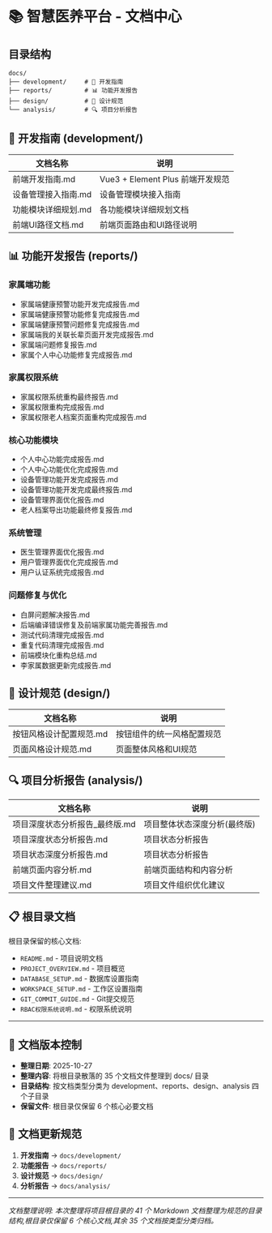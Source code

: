 # 📚 智慧医养平台 - 文档中心

## 目录结构

```
docs/
├── development/     # 📖 开发指南
├── reports/         # 📊 功能开发报告
├── design/          # 🎨 设计规范
└── analysis/        # 🔍 项目分析报告
```

## 📖 开发指南 (development/)

| 文档名称 | 说明 |
|---------|------|
| 前端开发指南.md | Vue3 + Element Plus 前端开发规范 |
| 设备管理接入指南.md | 设备管理模块接入指南 |
| 功能模块详细规划.md | 各功能模块详细规划文档 |
| 前端UI路径文档.md | 前端页面路由和UI路径说明 |

## 📊 功能开发报告 (reports/)

### 家属端功能
- 家属端健康预警功能开发完成报告.md
- 家属端健康预警功能修复完成报告.md
- 家属端健康预警问题修复完成报告.md
- 家属端我的关联长辈页面开发完成报告.md
- 家属端问题修复报告.md
- 家属个人中心功能修复完成报告.md

### 家属权限系统
- 家属权限系统重构最终报告.md
- 家属权限重构完成报告.md
- 家属权限老人档案页面重构完成报告.md

### 核心功能模块
- 个人中心功能完成报告.md
- 个人中心功能优化完成报告.md
- 设备管理功能开发完成报告.md
- 设备管理功能开发完成最终报告.md
- 设备管理界面优化报告.md
- 老人档案导出功能最终修复报告.md

### 系统管理
- 医生管理界面优化报告.md
- 用户管理界面优化完成报告.md
- 用户认证系统完成报告.md

### 问题修复与优化
- 白屏问题解决报告.md
- 后端编译错误修复及前端家属功能完善报告.md
- 测试代码清理完成报告.md
- 重复代码清理完成报告.md
- 前端模块化重构总结.md
- 李家属数据更新完成报告.md

## 🎨 设计规范 (design/)

| 文档名称 | 说明 |
|---------|------|
| 按钮风格设计配置规范.md | 按钮组件的统一风格配置规范 |
| 页面风格设计规范.md | 页面整体风格和UI规范 |

## 🔍 项目分析报告 (analysis/)

| 文档名称 | 说明 |
|---------|------|
| 项目深度状态分析报告_最终版.md | 项目整体状态深度分析(最终版) |
| 项目深度状态分析报告.md | 项目状态分析报告 |
| 项目状态深度分析报告.md | 项目状态分析报告 |
| 前端页面内容分析.md | 前端页面结构和内容分析 |
| 项目文件整理建议.md | 项目文件组织优化建议 |

## 📋 根目录文档

根目录保留的核心文档:
- `README.md` - 项目说明文档
- `PROJECT_OVERVIEW.md` - 项目概览
- `DATABASE_SETUP.md` - 数据库设置指南
- `WORKSPACE_SETUP.md` - 工作区设置指南
- `GIT_COMMIT_GUIDE.md` - Git提交规范
- `RBAC权限系统说明.md` - 权限系统说明

---

## 🔄 文档版本控制

- **整理日期**: 2025-10-27
- **整理内容**: 将根目录散落的 35 个文档文件整理到 docs/ 目录
- **目录结构**: 按文档类型分类为 development、reports、design、analysis 四个子目录
- **保留文件**: 根目录仅保留 6 个核心必要文档

## 📝 文档更新规范

1. **开发指南** → `docs/development/`
2. **功能报告** → `docs/reports/`
3. **设计规范** → `docs/design/`
4. **分析报告** → `docs/analysis/`

---

*文档整理说明: 本次整理将项目根目录的 41 个 Markdown 文档整理为规范的目录结构,根目录仅保留 6 个核心文档,其余 35 个文档按类型分类归档。*
